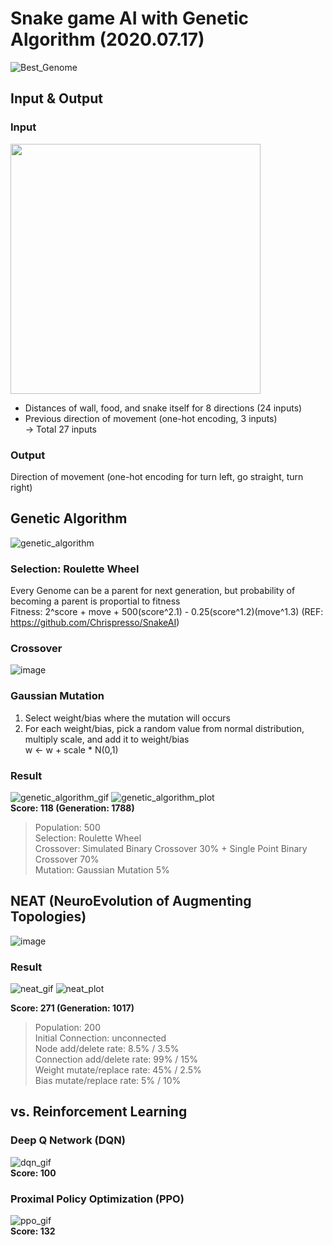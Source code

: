 # Snake game AI with Genetic Algorithm (2020.07.17)
![Best_Genome](./images/snake30_neat_1017_271_p200.gif)

## Input & Output
### Input
<img src="./images/input.png" width="400" height="400"/>

+ Distances of wall, food, and snake itself for 8 directions (24 inputs)  
+ Previous direction of movement (one-hot encoding, 3 inputs)  
  → Total 27 inputs

### Output
Direction of movement (one-hot encoding for turn left, go straight, turn right)  

## Genetic Algorithm
![genetic_algorithm](./images/genetic_algorithm.PNG)

### Selection: Roulette Wheel  
Every Genome can be a parent for next generation, but probability of becoming a parent is proportial to fitness  
Fitness: 2^score + move + 500(score^2.1) - 0.25(score^1.2)(move^1.3) (REF: https://github.com/Chrispresso/SnakeAI)  

### Crossover
![image](./images/crossover.PNG)  

### Gaussian Mutation
1. Select weight/bias where the mutation will occurs    
2. For each weight/bias, pick a random value from normal distribution, multiply scale, and add it to weight/bias  
w ← w + scale * N(0,1)

### Result
![genetic_algorithm_gif](./images/snake24_1788_118_p500.gif)
![genetic_algorithm_plot](./images/best_score_ga.PNG)  
**Score: 118 (Generation: 1788)**  
> Population: 500  
> Selection: Roulette Wheel  
> Crossover: Simulated Binary Crossover 30% + Single Point Binary Crossover 70%  
> Mutation: Gaussian Mutation 5%  

## NEAT (NeuroEvolution of Augmenting Topologies)  
![image](./images/neat.png)  

### Result
![neat_gif](./images/snake30_neat_1017_271_p200.gif)
![neat_plot](./images/best_score_neat.PNG)

**Score: 271 (Generation: 1017)**  
> Population: 200  
> Initial Connection: unconnected  
> Node add/delete rate: 8.5% / 3.5%  
> Connection add/delete rate: 99% / 15%  
> Weight mutate/replace rate: 45% / 2.5%  
> Bias mutate/replace rate: 5% / 10%  

## vs. Reinforcement Learning  
### Deep Q Network (DQN)  
![dqn_gif](./images/animation_dqn_17163_100.gif)  
**Score: 100**  

### Proximal Policy Optimization (PPO)  
![ppo_gif](./images/animation_ppo_4225_132.gif)  
**Score: 132**  
